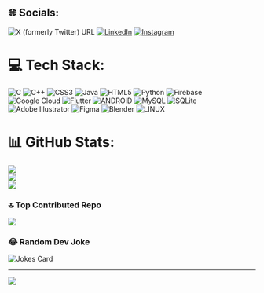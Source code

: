 
## 🌐 Socials:
![X (formerly Twitter) URL](https://img.shields.io/twitter/url?url=https%3A%2F%2Ftwitter.com%2Foiiakm) [![LinkedIn](https://img.shields.io/badge/LinkedIn-%230077B5.svg?logo=linkedin&logoColor=white)](https://linkedin.com/in/oiiakm) [![Instagram](https://img.shields.io/badge/Instagram-%23E4405F.svg?logo=Instagram&logoColor=white)](https://instagram.com/oiiakm) 

# 💻 Tech Stack:
![C](https://img.shields.io/badge/c-%2300599C.svg?style=flat&logo=c&logoColor=white) ![C++](https://img.shields.io/badge/c++-%2300599C.svg?style=flat&logo=c%2B%2B&logoColor=white) ![CSS3](https://img.shields.io/badge/css3-%231572B6.svg?style=flat&logo=css3&logoColor=white) ![Java](https://img.shields.io/badge/java-%23ED8B00.svg?style=flat&logo=java&logoColor=white) ![HTML5](https://img.shields.io/badge/html5-%23E34F26.svg?style=flat&logo=html5&logoColor=white) ![Python](https://img.shields.io/badge/python-3670A0?style=flat&logo=python&logoColor=ffdd54) ![Firebase](https://img.shields.io/badge/firebase-%23039BE5.svg?style=flat&logo=firebase) ![Google Cloud](https://img.shields.io/badge/Google%20Cloud-%234285F4.svg?style=flat&logo=google-cloud&logoColor=white) ![Flutter](https://img.shields.io/badge/Flutter-%2302569B.svg?style=flat&logo=Flutter&logoColor=white) ![ANDROID](https://img.shields.io/badge/android-%2320232a.svg?style=flat&logo=android&logoColor=%a4c639) ![MySQL](https://img.shields.io/badge/mysql-%2300f.svg?style=flat&logo=mysql&logoColor=white) ![SQLite](https://img.shields.io/badge/sqlite-%2307405e.svg?style=flat&logo=sqlite&logoColor=white) ![Adobe Illustrator](https://img.shields.io/badge/adobeillustrator-%23FF9A00.svg?style=flat&logo=adobeillustrator&logoColor=white) 	![Figma](https://img.shields.io/badge/figma-%23F24E1E.svg?style=flat&logo=figma&logoColor=white) ![Blender](https://img.shields.io/badge/blender-%23F5792A.svg?style=flat&logo=blender&logoColor=white) ![LINUX](https://img.shields.io/badge/Linux-FCC624?style=flat&logo=linux&logoColor=black)
# 📊 GitHub Stats:
![](https://github-readme-stats.vercel.app/api?username=oiiakm&theme=vue-dark&hide_border=false&include_all_commits=true&count_private=true)<br/>
![](https://github-readme-streak-stats.herokuapp.com/?user=oiiakm&theme=vue-dark&hide_border=false)<br/>
![](https://github-readme-stats.vercel.app/api/top-langs/?username=oiiakm&theme=vue-dark&hide_border=false&include_all_commits=true&count_private=true&layout=compact)

### 🔝 Top Contributed Repo
![](https://github-contributor-stats.vercel.app/api?username=oiiakm&limit=5&theme=dark&combine_all_yearly_contributions=true)

### 😂 Random Dev Joke

![Jokes Card](https://readme-jokes.vercel.app/api)



---

[![](https://visitcount.itsvg.in/api?id=oiiakm&label=Profile%20Views&pretty=false)](https://visitcount.itsvg.in)

